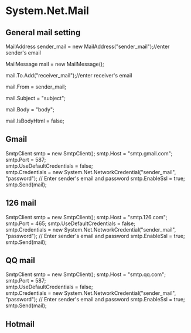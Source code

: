 # System.Net.Mail

## General mail setting
MailAddress sender_mail = new MailAddress("sender_mail");//enter sender's email

MailMessage mail = new MailMessage();  

mail.To.Add("receiver_mail");//enter receiver's email

mail.From = sender_mail;

mail.Subject = "subject";  

mail.Body = "body"; 

mail.IsBodyHtml = false;


## Gmail
SmtpClient smtp = new SmtpClient();
smtp.Host = "smtp.gmail.com";
smtp.Port = 587;  
smtp.UseDefaultCredentials = false;  
smtp.Credentials = new System.Net.NetworkCredential("sender_mail", "password"); // Enter sender's email and password 
smtp.EnableSsl = true;
smtp.Send(mail);

## 126 mail
SmtpClient smtp = new SmtpClient();
smtp.Host = "smtp.126.com"; 
smtp.Port = 465; 
smtp.UseDefaultCredentials = false;  
smtp.Credentials = new System.Net.NetworkCredential("sender_mail", "password"); // Enter sender's email and password 
smtp.EnableSsl = true;
smtp.Send(mail);

## QQ mail
SmtpClient smtp = new SmtpClient(); 
smtp.Host = "smtp.qq.com";
smtp.Port = 587;  
smtp.UseDefaultCredentials = false;  
smtp.Credentials = new System.Net.NetworkCredential("sender_mail", "password"); // Enter sender's email and password 
smtp.EnableSsl = true;
smtp.Send(mail);

## Hotmail

